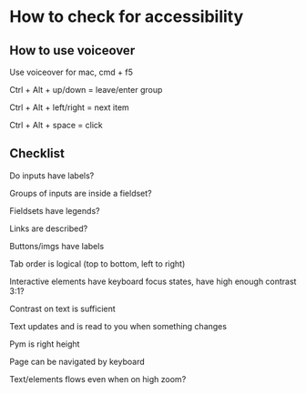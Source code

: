# How to check for accessibility

## How to use voiceover

Use voiceover for mac, cmd + f5

Ctrl + Alt + up/down = leave/enter group

Ctrl + Alt + left/right = next item

Ctrl + Alt + space = click

## Checklist

Do inputs have labels?

Groups of inputs are inside a fieldset?

Fieldsets have legends?

Links are described?

Buttons/imgs have labels

Tab order is logical (top to bottom, left to right)

Interactive elements have keyboard focus states, have high enough contrast 3:1?

Contrast on text is sufficient

Text updates and is read to you when something changes

Pym is right height

Page can be navigated by keyboard

Text/elements flows even when on high zoom?
